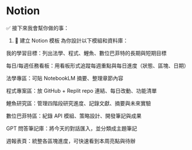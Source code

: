 # Notion

✅ 接下來我會幫你做的事：
1. 📁 建立 Notion 模板
為你設計以下模組和資料庫：

我的學習目標：列出法學、程式、鯉魚、數位巴菲特的長期與短期目標

每日/每週任務看板：用看板形式追蹤每週重點與每日進度（狀態、區塊、日期）

法學專區：可貼 NotebookLM 摘要、整理章節內容

程式專案區：放 GitHub + Replit repo 連結、每日改動、功能清單

鯉魚研究區：管理四階段研究進度、記錄文獻、摘要與未來實驗

數位巴菲特區：紀錄 API 模組、策略設計、開發筆記與成果

GPT 問答筆記庫：將今天的對話匯入，並分類成主題筆記

週報表頁：統整各區塊進度，可快速看到本周亮點與待辦
